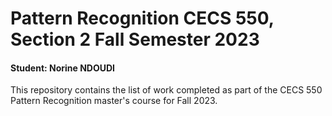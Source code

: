 # Pattern Recognition CECS 550, Section 2 Fall Semester 2023
#### Student:  Norine NDOUDI  

This repository contains the list of work completed as part of the CECS 550 Pattern Recognition master's course for Fall 2023.
